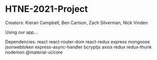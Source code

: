 # HTNE-2021-Project

Creators: Kieran Campbell, Ben Carlson, Zach Silverman, Nick Vinden

Using our app...

Dependencies:
react
react-router-dom
react-redux
express
mongoose
jsonwebtoken
express-async-handler
bcryptjs
axios
redux
redux-thunk
nodemon
@material-ui/core
